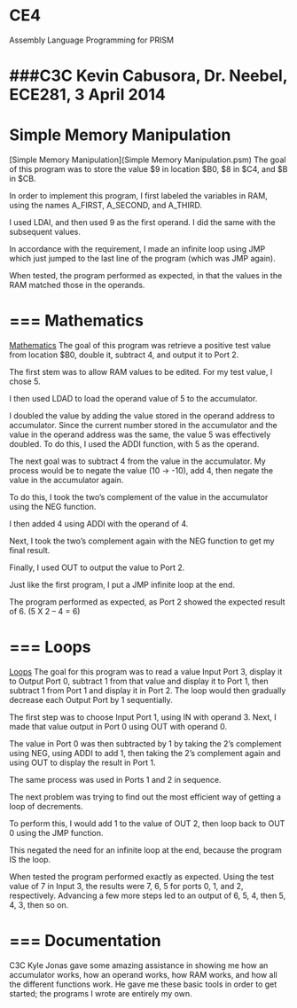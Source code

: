 CE4
===

Assembly Language Programming for PRISM

###C3C Kevin Cabusora, Dr. Neebel, ECE281, 3 April 2014
===
Simple Memory Manipulation
===
[Simple Memory Manipulation](Simple Memory Manipulation.psm)
The goal of this program was to store the value $9 in location $B0, $8 in $C4, and $B in $CB.  

In order to implement this program, I first labeled the variables in RAM, using the names A_FIRST, A_SECOND, and A_THIRD.  

I used LDAI, and then used 9 as the first operand.  I did the same with the subsequent values.  

In accordance with the requirement, I made an infinite loop using JMP which just jumped to the last line of the program (which was JMP again).

When tested, the program performed as expected, in that the values in the RAM matched those in the operands.

===
Mathematics
===
[Mathematics](Mathematics.psm)
The goal of this program was retrieve a positive test value from location $B0, double it, subtract 4, and output it to Port 2.  

The first stem was to allow RAM values to be edited.  For my test value, I chose 5.

I then used LDAD to load the operand value of 5 to the accumulator.

I doubled the value by adding the value stored in the operand address to accumulator.  Since the current number stored in the accumulator and the value in the operand address was the same, the value 5 was effectively doubled.  To do this, I used the ADDI function, with 5 as the operand.

The next goal was to subtract 4 from the value in the accumulator.  My process would be to negate the value (10 -> -10), add 4, then negate the value in the accumulator again.

To do this, I took the two’s complement of the value in the accumulator using the NEG function.  

I then added 4 using ADDI with the operand of 4.

Next, I took the two’s complement again with the NEG function to get my final result.

Finally, I used OUT to output the value to Port 2.

Just like the first program, I put a JMP infinite loop at the end.

The program performed as expected, as Port 2 showed the expected result of 6. (5 X 2 – 4 = 6)

===
Loops
===
[Loops](Loops.psm)
The goal for this program was to read a value Input Port 3, display it to Output Port 0, subtract 1 from that value and display it to Port 1, then subtract 1 from Port 1 and display it in Port 2.  The loop would then gradually decrease each Output Port by 1 sequentially.

The first step was to choose Input Port 1, using IN with operand 3.  Next, I made that value output in Port 0 using OUT with operand 0.

The value in Port 0 was then subtracted by 1 by taking the 2’s complement using NEG, using ADDI to add 1, then taking the 2’s complement again and using OUT to display the result in Port 1.

The same process was used in Ports 1 and 2 in sequence.

The next problem was trying to find out the most efficient way of getting a loop of decrements.

To perform this, I would add 1 to the value of OUT 2, then loop back to OUT 0 using the JMP function.

This negated the need for an infinite loop at the end, because the program IS the loop.

When tested the program performed exactly as expected.  Using the test value of 7 in Input 3, the results were 7, 6, 5 for ports 0, 1, and 2, respectively.  Advancing a few more steps led to an output of 6, 5, 4, then 5, 4, 3, then so on.

===
Documentation
===
C3C Kyle Jonas gave some amazing assistance in showing me how an accumulator works, how an operand works, how RAM works, and how all the different functions work.  He gave me these basic tools in order to get started; the programs I wrote are entirely my own.


